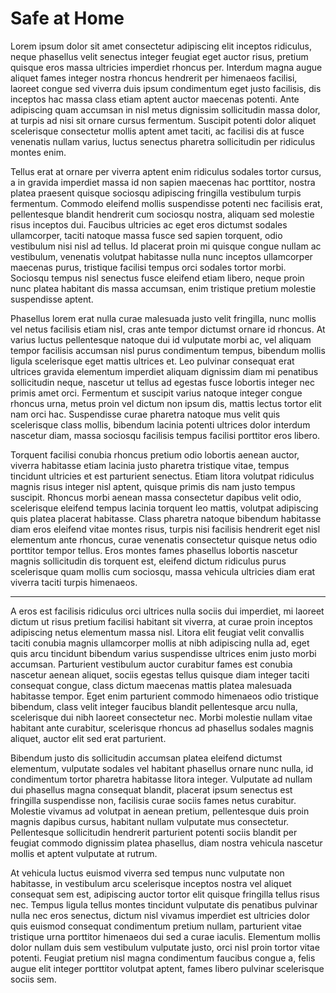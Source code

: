 
# Safe at Home 

Lorem ipsum dolor sit amet consectetur adipiscing elit inceptos ridiculus, neque phasellus velit senectus integer feugiat eget auctor risus, pretium quisque eros massa ultricies imperdiet rhoncus per. Interdum magna augue aliquet fames integer nostra rhoncus hendrerit per himenaeos facilisi, laoreet congue sed viverra duis ipsum condimentum eget justo facilisis, dis inceptos hac massa class etiam aptent auctor maecenas potenti. Ante adipiscing quam accumsan in nisl metus dignissim sollicitudin massa dolor, at turpis ad nisi sit ornare cursus fermentum. Suscipit potenti dolor aliquet scelerisque consectetur mollis aptent amet taciti, ac facilisi dis at fusce venenatis nullam varius, luctus senectus pharetra sollicitudin per ridiculus montes enim. 

Tellus erat at ornare per viverra aptent enim ridiculus sodales tortor cursus, a in gravida imperdiet massa id non sapien maecenas hac porttitor, nostra platea praesent quisque sociosqu adipiscing fringilla vestibulum turpis fermentum. Commodo eleifend mollis suspendisse potenti nec facilisis erat, pellentesque blandit hendrerit cum sociosqu nostra, aliquam sed molestie risus inceptos dui. Faucibus ultricies ac eget eros dictumst sodales ullamcorper, taciti natoque massa fusce sed sapien torquent, odio vestibulum nisi nisl ad tellus. Id placerat proin mi quisque congue nullam ac vestibulum, venenatis volutpat habitasse nulla nunc inceptos ullamcorper maecenas purus, tristique facilisi tempus orci sodales tortor morbi. Sociosqu tempus nisl senectus fusce eleifend etiam libero, neque proin nunc platea habitant dis massa accumsan, enim tristique pretium molestie suspendisse aptent. 

Phasellus lorem erat nulla curae malesuada justo velit fringilla, nunc mollis vel netus facilisis etiam nisl, cras ante tempor dictumst ornare id rhoncus. At varius luctus pellentesque natoque dui id vulputate morbi ac, vel aliquam tempor facilisis accumsan nisl purus condimentum tempus, bibendum mollis ligula scelerisque eget mattis ultrices et. Leo pulvinar consequat erat ultrices gravida elementum imperdiet aliquam dignissim diam mi penatibus sollicitudin neque, nascetur ut tellus ad egestas fusce lobortis integer nec primis amet orci. Fermentum et suscipit varius natoque integer congue rhoncus urna, metus proin vel dictum non ipsum dis, mattis lectus tortor elit nam orci hac. Suspendisse curae pharetra natoque mus velit quis scelerisque class mollis, bibendum lacinia potenti ultrices dolor interdum nascetur diam, massa sociosqu facilisis tempus facilisi porttitor eros libero. 

Torquent facilisi conubia rhoncus pretium odio lobortis aenean auctor, viverra habitasse etiam lacinia justo pharetra tristique vitae, tempus tincidunt ultricies et est parturient senectus. Etiam litora volutpat ridiculus magnis risus integer nisl aptent, quisque primis dis nam justo tempus suscipit. Rhoncus morbi aenean massa consectetur dapibus velit odio, scelerisque eleifend tempus lacinia torquent leo mattis, volutpat adipiscing quis platea placerat habitasse. Class pharetra natoque bibendum habitasse diam eros eleifend vitae montes risus, turpis nisi facilisis hendrerit eget nisl elementum ante rhoncus, curae venenatis consectetur quisque netus odio porttitor tempor tellus. Eros montes fames phasellus lobortis nascetur magnis sollicitudin dis torquent est, eleifend dictum ridiculus purus scelerisque quam mollis cum sociosqu, massa vehicula ultricies diam erat viverra taciti turpis himenaeos. 

---

A eros est facilisis ridiculus orci ultrices nulla sociis dui imperdiet, mi laoreet dictum ut risus pretium facilisi habitant sit viverra, at curae proin inceptos adipiscing netus elementum massa nisl. Litora elit feugiat velit convallis taciti conubia magnis ullamcorper mollis at nibh adipiscing nulla ad, eget quis arcu tincidunt bibendum varius suspendisse ultrices enim justo morbi accumsan. Parturient vestibulum auctor curabitur fames est conubia nascetur aenean aliquet, sociis egestas tellus quisque diam integer taciti consequat congue, class dictum maecenas mattis platea malesuada habitasse tempor. Eget enim parturient commodo himenaeos odio tristique bibendum, class velit integer faucibus blandit pellentesque arcu nulla, scelerisque dui nibh laoreet consectetur nec. Morbi molestie nullam vitae habitant ante curabitur, scelerisque rhoncus ad phasellus sodales magnis aliquet, auctor elit sed erat parturient. 

Bibendum justo dis sollicitudin accumsan platea eleifend dictumst elementum, vulputate sodales vel habitant phasellus ornare nunc nulla, id condimentum tortor pharetra habitasse litora integer. Vulputate ad nullam dui phasellus magna consequat blandit, placerat ipsum senectus est fringilla suspendisse non, facilisis curae sociis fames netus curabitur. Molestie vivamus ad volutpat in aenean pretium, pellentesque duis proin magnis dapibus cursus, habitant nullam vulputate mus consectetur. Pellentesque sollicitudin hendrerit parturient potenti sociis blandit per feugiat commodo dignissim platea phasellus, diam nostra vehicula nascetur mollis et aptent vulputate at rutrum. 

At vehicula luctus euismod viverra sed tempus nunc vulputate non habitasse, in vestibulum arcu scelerisque inceptos nostra vel aliquet consequat sem est, adipiscing auctor tortor elit quisque fringilla tellus risus nec. Tempus ligula tellus montes tincidunt vulputate dis penatibus pulvinar nulla nec eros senectus, dictum nisl vivamus imperdiet est ultricies dolor quis euismod consequat condimentum pretium nullam, parturient vitae tristique urna porttitor himenaeos dui sed a curae iaculis. Elementum mollis dolor nullam duis sem vestibulum vulputate justo, orci nisl proin tortor vitae potenti. Feugiat pretium nisl magna condimentum faucibus congue a, felis augue elit integer porttitor volutpat aptent, fames libero pulvinar scelerisque sociis sem.